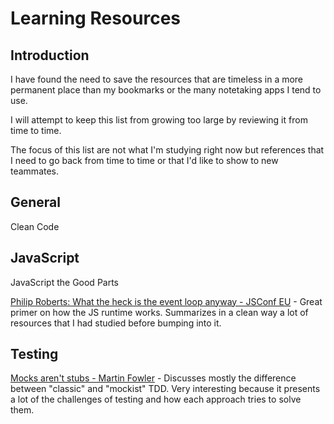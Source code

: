 # Learning Resources

## Introduction

I have found the need to save the resources that are timeless
in a more permanent place than my bookmarks or the many notetaking
apps I tend to use.

I will attempt to keep this list from growing too large by reviewing
it from time to time.

The focus of this list are not what I'm studying right now but
references that I need to go back from time to time or that I'd
like to show to new teammates.

## General

Clean Code

## JavaScript

JavaScript the Good Parts

[Philip Roberts: What the heck is the event loop anyway - JSConf EU](https://youtu.be/8aGhZQkoFbQ) -
Great primer on how the JS runtime works. Summarizes in a clean way
a lot of resources that I had studied before bumping
into it.


## Testing
[Mocks aren't stubs - Martin Fowler](https://martinfowler.com/articles/mocksArentStubs.html) -
Discusses mostly the difference between "classic" and "mockist" TDD. Very interesting
because it presents a lot of the challenges of testing and how each approach tries
to solve them.
